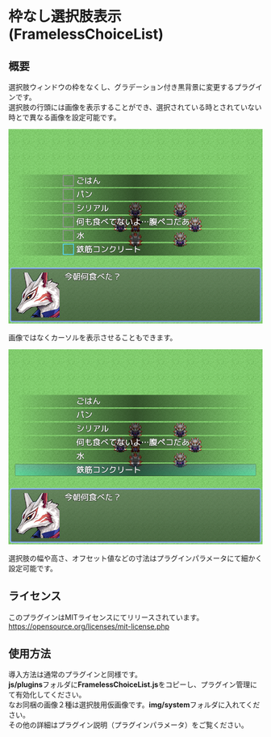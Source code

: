 # 枠なし選択肢表示(FramelessChoiceList)

## 概要
選択肢ウィンドウの枠をなくし、グラデーション付き黒背景に変更するプラグインです。  
選択肢の行頭には画像を表示することができ、選択されている時とされていない時とで異なる画像を設定可能です。

![Picture](https://github.com/nz-prism/RPG-Maker-MZ/blob/master/ReadmeImages/FramelessChoiceList1.png)

画像ではなくカーソルを表示させることもできます。

![Cursor](https://github.com/nz-prism/RPG-Maker-MZ/blob/master/ReadmeImages/FramelessChoiceList2.png)

選択肢の幅や高さ、オフセット値などの寸法はプラグインパラメータにて細かく設定可能です。

## ライセンス
このプラグインはMITライセンスにてリリースされています。  
https://opensource.org/licenses/mit-license.php

## 使用方法
導入方法は通常のプラグインと同様です。  
**js/plugins**フォルダに**FramelessChoiceList.js**をコピーし、プラグイン管理にて有効化してください。  
なお同梱の画像２種は選択肢用仮画像です。**img/system**フォルダに入れてください。  
その他の詳細はプラグイン説明（プラグインパラメータ）をご覧ください。